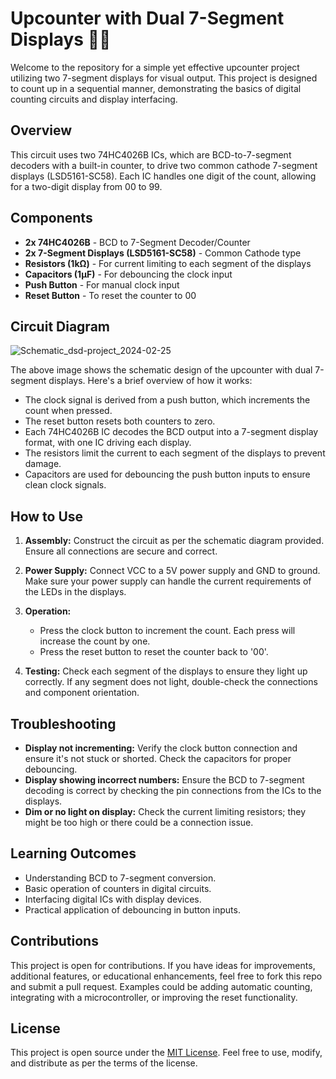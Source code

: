 # Upcounter with Dual 7-Segment Displays 🔄️🔄️

Welcome to the repository for a simple yet effective upcounter project utilizing two 7-segment displays for visual output. This project is designed to count up in a sequential manner, demonstrating the basics of digital counting circuits and display interfacing.

## Overview

This circuit uses two 74HC4026B ICs, which are BCD-to-7-segment decoders with a built-in counter, to drive two common cathode 7-segment displays (LSD5161-SC58). Each IC handles one digit of the count, allowing for a two-digit display from 00 to 99.

## Components

- **2x 74HC4026B** - BCD to 7-Segment Decoder/Counter
- **2x 7-Segment Displays (LSD5161-SC58)** - Common Cathode type
- **Resistors (1kΩ)** - For current limiting to each segment of the displays
- **Capacitors (1µF)** - For debouncing the clock input
- **Push Button** - For manual clock input
- **Reset Button** - To reset the counter to 00

## Circuit Diagram

![Schematic_dsd-project_2024-02-25](https://github.com/user-attachments/assets/7f2b508d-9e26-427c-aa0a-45361f340c00)


The above image shows the schematic design of the upcounter with dual 7-segment displays. Here's a brief overview of how it works:

- The clock signal is derived from a push button, which increments the count when pressed.
- The reset button resets both counters to zero.
- Each 74HC4026B IC decodes the BCD output into a 7-segment display format, with one IC driving each display.
- The resistors limit the current to each segment of the displays to prevent damage.
- Capacitors are used for debouncing the push button inputs to ensure clean clock signals.

## How to Use

1. **Assembly:** Construct the circuit as per the schematic diagram provided. Ensure all connections are secure and correct.

2. **Power Supply:** Connect VCC to a 5V power supply and GND to ground. Make sure your power supply can handle the current requirements of the LEDs in the displays.

3. **Operation:**
   - Press the clock button to increment the count. Each press will increase the count by one.
   - Press the reset button to reset the counter back to '00'.

4. **Testing:** Check each segment of the displays to ensure they light up correctly. If any segment does not light, double-check the connections and component orientation.

## Troubleshooting

- **Display not incrementing:** Verify the clock button connection and ensure it's not stuck or shorted. Check the capacitors for proper debouncing.
- **Display showing incorrect numbers:** Ensure the BCD to 7-segment decoding is correct by checking the pin connections from the ICs to the displays.
- **Dim or no light on display:** Check the current limiting resistors; they might be too high or there could be a connection issue.

## Learning Outcomes

- Understanding BCD to 7-segment conversion.
- Basic operation of counters in digital circuits.
- Interfacing digital ICs with display devices.
- Practical application of debouncing in button inputs.

## Contributions

This project is open for contributions. If you have ideas for improvements, additional features, or educational enhancements, feel free to fork this repo and submit a pull request. Examples could be adding automatic counting, integrating with a microcontroller, or improving the reset functionality.

## License

This project is open source under the [MIT License](LICENSE.md). Feel free to use, modify, and distribute as per the terms of the license.
